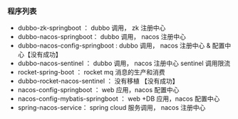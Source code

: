 ### 程序列表 

+ dubbo-zk-springboot ： dubbo 调用， zk  注册中心 
+ dubbo-nacos-springboot： dubbo 调用， nacos 注册中心 
+ dubbo-nacos-config-springboot : dubbo 调用， nacos 注册中心 & 配置中心【没有成功】
+ dubbo-nacos-sentinel ： dubbo 调用， nacos 注册中心 sentinel 调用限流 
+ rocket-spring-boot ： rocket mq 消息的生产和消费
+ dubbo-rocket-nacos-sentinel ： 没有移植 【没有成功】
+ nacos-config-springboot ： web 应用，nacos 配置中心  
+ nacos-config-mybatis-springboot ： web +DB 应用，nacos 配置中心  
+ spring-nacos-service： spring cloud 服务调用， nacos 注册中心 








